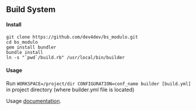 ## Build System

#### Install

	git clone https://github.com/dev4dev/bs_modulo.git
	cd bs_modulo
	gem install bundler
	bundle install
	ln -s "`pwd`/build.rb" /usr/local/bin/builder

#### Usage
Run `WORKSPACE=/project/dir CONFIGURATION=conf_name builder [build.yml]` in project directory (where builder.yml file is located)

Usage [documentation](https://github.com/dev4dev/bs_modulo/blob/master/docs/USAGE.md).
